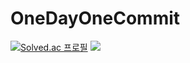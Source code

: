 # OneDayOneCommit
[![Solved.ac
프로필](http://mazassumnida.wtf/api/mini/generate_badge?boj={handle})](https://solved.ac/{dbqudwn})
 <img src="http://mazandi.herokuapp.com/api?handle={dbqudwn}&theme=warm"/>
